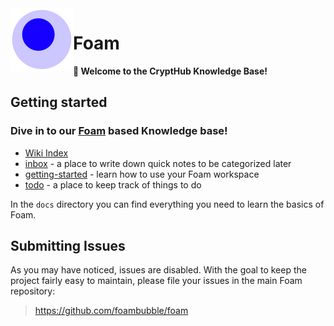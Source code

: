 <img src="attachments/foam-icon.png" width=100 align="left">

# Foam

**👋 Welcome to the CryptHub Knowledge Base!**

## Getting started
### Dive in to our [Foam](https://github.com/foambubble) based Knowledge base!


- [Wiki Index](https://github.com/IncognitLabs/CryptHub-Docs/blob/f06486b12170e405b682c56fc9213b6ef42476fd/docs/index.md)
- [inbox](./inbox.md) - a place to write down quick notes to be categorized later
- [getting-started](./getting-started.md) - learn how to use your Foam workspace
- [todo](./todo.md) - a place to keep track of things to do

In the `docs` directory you can find everything you need to learn the basics of Foam.

## Submitting Issues

As you may have noticed, issues are disabled. With the goal to keep the project fairly easy to maintain, please file your issues in the main Foam repository:

> <https://github.com/foambubble/foam>
